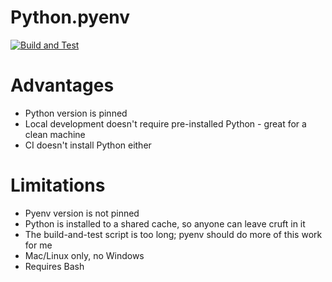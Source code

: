 # Python.pyenv

[![Build and Test](https://github.com/build-and-test/Python.pyenv/actions/workflows/build-and-test.yml/badge.svg)](https://github.com/build-and-test/Python.pyenv/actions/workflows/build-and-test.yml?query=branch%3Amain)

# Advantages

- Python version is pinned
- Local development doesn't require pre-installed Python - great for a clean machine
- CI doesn't install Python either

# Limitations

- Pyenv version is not pinned
- Python is installed to a shared cache, so anyone can leave cruft in it
- The build-and-test script is too long; pyenv should do more of this work for me
- Mac/Linux only, no Windows
- Requires Bash
